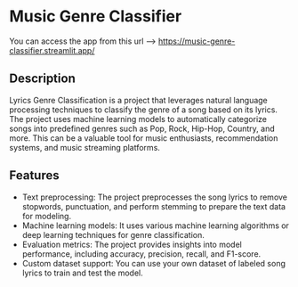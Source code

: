 # Music Genre Classifier
You can access the app from this url  --> https://music-genre-classifier.streamlit.app/
## Description

Lyrics Genre Classification is a project that leverages natural language processing techniques to classify the genre of a song based on its lyrics. The project uses machine learning models to automatically categorize songs into predefined genres such as Pop, Rock, Hip-Hop, Country, and more. This can be a valuable tool for music enthusiasts, recommendation systems, and music streaming platforms.

## Features

- Text preprocessing: The project preprocesses the song lyrics to remove stopwords, punctuation, and perform stemming to prepare the text data for modeling.
- Machine learning models: It uses various machine learning algorithms or deep learning techniques for genre classification.
- Evaluation metrics: The project provides insights into model performance, including accuracy, precision, recall, and F1-score.
- Custom dataset support: You can use your own dataset of labeled song lyrics to train and test the model.
